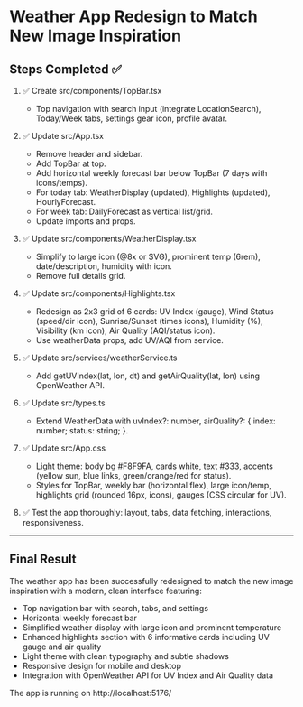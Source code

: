 # Weather App Redesign to Match New Image Inspiration

## Steps Completed ✅

1. ✅ Create src/components/TopBar.tsx
   - Top navigation with search input (integrate LocationSearch), Today/Week tabs, settings gear icon, profile avatar.

2. ✅ Update src/App.tsx
   - Remove header and sidebar.
   - Add TopBar at top.
   - Add horizontal weekly forecast bar below TopBar (7 days with icons/temps).
   - For today tab: WeatherDisplay (updated), Highlights (updated), HourlyForecast.
   - For week tab: DailyForecast as vertical list/grid.
   - Update imports and props.

3. ✅ Update src/components/WeatherDisplay.tsx
   - Simplify to large icon (@8x or SVG), prominent temp (6rem), date/description, humidity with icon.
   - Remove full details grid.

4. ✅ Update src/components/Highlights.tsx
   - Redesign as 2x3 grid of 6 cards: UV Index (gauge), Wind Status (speed/dir icon), Sunrise/Sunset (times icons), Humidity (%), Visibility (km icon), Air Quality (AQI/status icon).
   - Use weatherData props, add UV/AQI from service.

5. ✅ Update src/services/weatherService.ts
   - Add getUVIndex(lat, lon, dt) and getAirQuality(lat, lon) using OpenWeather API.

6. ✅ Update src/types.ts
   - Extend WeatherData with uvIndex?: number, airQuality?: { index: number; status: string; }.

7. ✅ Update src/App.css
   - Light theme: body bg #F8F9FA, cards white, text #333, accents (yellow sun, blue links, green/orange/red for status).
   - Styles for TopBar, weekly bar (horizontal flex), large icon/temp, highlights grid (rounded 16px, icons), gauges (CSS circular for UV).

8. ✅ Test the app thoroughly: layout, tabs, data fetching, interactions, responsiveness.

---

## Final Result
The weather app has been successfully redesigned to match the new image inspiration with a modern, clean interface featuring:
- Top navigation bar with search, tabs, and settings
- Horizontal weekly forecast bar
- Simplified weather display with large icon and prominent temperature
- Enhanced highlights section with 6 informative cards including UV gauge and air quality
- Light theme with clean typography and subtle shadows
- Responsive design for mobile and desktop
- Integration with OpenWeather API for UV Index and Air Quality data

The app is running on http://localhost:5176/
